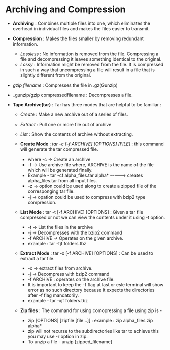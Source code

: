 # Archiving and Compression

- __Archiving__ : Combines multiple files into one, which eliminates the overhead in individual files and makes the files easier to transmit.

- __Compression__ : Makes the files smaller by removing redundant information.
    - _Lossless_ : No information is removed from the file. Compressing a file and decompressing it leaves something identical to the original.
    - _Lossy_ :  Information might be removed from the file. It is compressed in such a way that uncompressing a file will result in a file that is slightly different from the original.

- _gzip filename_  : Compresses the file in .gz(Gunzip)
- _gunzip/gzip compressedfilename : Decompresses a file.
- __Tape Archive(tar)__ : Tar has three modes that are helpful to be familiar : 
    - _Create_ : Make a new archive out of a series of files.
    - _Extract_ : Pull one or more file out of archive
    - _List_ : Show the contents of archive without extracting.

    - __Create Mode__ : _tar -c [-f ARCHIVE] [OPTIONS] [FILE]_ : this command will generate the tar compressed file.
        - where -c -> Create an archive
        - -f -> Use archive file where, ARCHIVE is the name of the file which will be generated finally.
        - Example - tar -cf alpha_files.tar alpha* -----> creates alpha_files.tar from all input files.
        - -z -> option could be used along to create a zipped file of the corresponging tar file.
        - -j -> opation could be used to compress with bzip2 type compression.

    - __List Mode__ : tar -t [-f ARCHIVE] [OPTIONS] : Given a tar file compressed or not we can view the contents under it using -t option.
        - -t -> List the files in the archive
        - -j -> Decompresses with the bzip2 command
        - -f ARCHIVE -> Operates on the given archive.
        - example : tar -tjf folders.tbz
    - __Extract Mode__ : tar -x [-f ARCHIVE] [OPTIONS] : Can be used to extract a tar file.
        - -x -> extract files from archive.
        - -j -> Decompress with bzip2 command
        - -f ARCHIVE : operates on the archive file.
        * It is important to keep the -f flag at last or esle terminal will show error as no such directory because it expects the directories after -f flag mandatorily.
        - example - tar -xjf folders.tbz
    
    - __Zip files__ : The command for using comopressing a file using zip is - 
        - zip [OPTIONS] [zipfile [file…]] : example : zip alpha_files.zip alpha*
        - zip will not recurse to the subdirectories like tar to achieve this you may use -r option in zip.
        - To unzip a file - unzip [zipped_filename] 